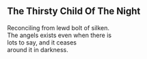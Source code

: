 The Thirsty Child Of The Night
------------------------------
Reconciling from lewd bolt of silken.  
The angels exists even when there is  
lots to say, and it ceases  
around it in darkness.  
